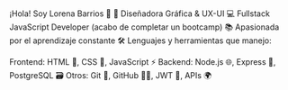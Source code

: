 ¡Hola! Soy Lorena Barrios  👋
🎨 Diseñadora Gráfica & UX-UI
💻 Fullstack JavaScript Developer (acabo de completar un bootcamp)
📚 Apasionada por el aprendizaje constante
🛠 Lenguajes y herramientas que manejo:

Frontend: HTML 📄, CSS 🎨, JavaScript ⚡
Backend: Node.js 🌐, Express 🚀, PostgreSQL 🗃️
Otros: Git 🔧, GitHub 🧑‍💻, JWT 🔑, APIs 🌍

